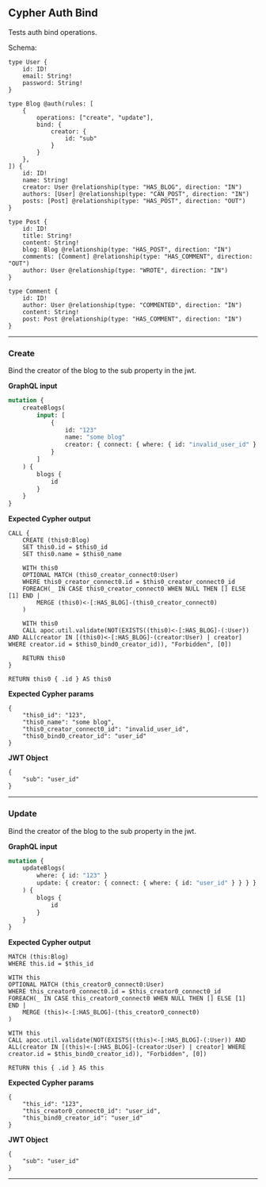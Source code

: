 ## Cypher Auth Bind

Tests auth bind operations.

Schema:

```schema
type User {
    id: ID!
    email: String!
    password: String!
}

type Blog @auth(rules: [
    {
        operations: ["create", "update"],
        bind: {
            creator: {
                id: "sub"
            }
        }
    },
]) {
    id: ID!
    name: String!
    creator: User @relationship(type: "HAS_BLOG", direction: "IN")
    authors: [User] @relationship(type: "CAN_POST", direction: "IN")
    posts: [Post] @relationship(type: "HAS_POST", direction: "OUT")
}

type Post {
    id: ID!
    title: String!
    content: String!
    blog: Blog @relationship(type: "HAS_POST", direction: "IN")
    comments: [Comment] @relationship(type: "HAS_COMMENT", direction: "OUT")
    author: User @relationship(type: "WROTE", direction: "IN")
}

type Comment {
    id: ID!
    author: User @relationship(type: "COMMENTED", direction: "IN")
    content: String!
    post: Post @relationship(type: "HAS_COMMENT", direction: "IN")
}
```

---

### Create

Bind the creator of the blog to the sub property in the jwt.

**GraphQL input**

```graphql
mutation {
    createBlogs(
        input: [
            {
                id: "123"
                name: "some blog"
                creator: { connect: { where: { id: "invalid_user_id" } } }
            }
        ]
    ) {
        blogs {
            id
        }
    }
}
```

**Expected Cypher output**

```cypher
CALL {
    CREATE (this0:Blog)
    SET this0.id = $this0_id
    SET this0.name = $this0_name

    WITH this0
    OPTIONAL MATCH (this0_creator_connect0:User)
    WHERE this0_creator_connect0.id = $this0_creator_connect0_id
    FOREACH(_ IN CASE this0_creator_connect0 WHEN NULL THEN [] ELSE [1] END |
        MERGE (this0)<-[:HAS_BLOG]-(this0_creator_connect0)
    )

    WITH this0
    CALL apoc.util.validate(NOT(EXISTS((this0)<-[:HAS_BLOG]-(:User)) AND ALL(creator IN [(this0)<-[:HAS_BLOG]-(creator:User) | creator] WHERE creator.id = $this0_bind0_creator_id)), "Forbidden", [0])

    RETURN this0
}

RETURN this0 { .id } AS this0
```

**Expected Cypher params**

```cypher-params
{
    "this0_id": "123",
    "this0_name": "some blog",
    "this0_creator_connect0_id": "invalid_user_id",
    "this0_bind0_creator_id": "user_id"
}
```

**JWT Object**

```jwt
{
    "sub": "user_id"
}
```

---

### Update

Bind the creator of the blog to the sub property in the jwt.

**GraphQL input**

```graphql
mutation {
    updateBlogs(
        where: { id: "123" }
        update: { creator: { connect: { where: { id: "user_id" } } } }
    ) {
        blogs {
            id
        }
    }
}
```

**Expected Cypher output**

```cypher
MATCH (this:Blog)
WHERE this.id = $this_id

WITH this
OPTIONAL MATCH (this_creator0_connect0:User)
WHERE this_creator0_connect0.id = $this_creator0_connect0_id
FOREACH(_ IN CASE this_creator0_connect0 WHEN NULL THEN [] ELSE [1] END |
    MERGE (this)<-[:HAS_BLOG]-(this_creator0_connect0)
)

WITH this
CALL apoc.util.validate(NOT(EXISTS((this)<-[:HAS_BLOG]-(:User)) AND ALL(creator IN [(this)<-[:HAS_BLOG]-(creator:User) | creator] WHERE creator.id = $this_bind0_creator_id)), "Forbidden", [0])

RETURN this { .id } AS this
```

**Expected Cypher params**

```cypher-params
{
    "this_id": "123",
    "this_creator0_connect0_id": "user_id",
    "this_bind0_creator_id": "user_id"
}
```

**JWT Object**

```jwt
{
    "sub": "user_id"
}
```

---
